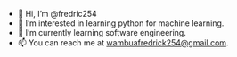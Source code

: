 - 👋 Hi, I’m @fredric254
- 👀 I’m interested in learning python for machine learning.
- 🌱 I’m currently learning software engineering.
- 📫 You can reach me at wambuafredrick254@gmail.com.

<!---
fredric254/fredric254 is a ✨ special ✨ repository because its `README.md` (this file) appears on your GitHub profile.
You can click the Preview link to take a look at your changes.
--->
